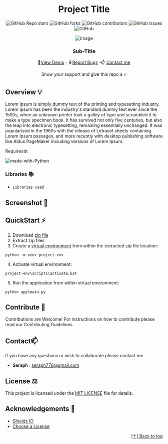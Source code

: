<div id="header" align="center">

# Project Title


![GitHub Repo stars](https://img.shields.io/github/stars/seraph776/XXXXXXXXXXXXXXXXXXXXXXXXX?style=for-the-badge)
![GitHub forks](https://img.shields.io/github/forks/seraph776/XXXXXXXXXXXXXXXXXXXXXXXXX?style=for-the-badge)
![GitHub contributors](https://img.shields.io/github/contributors/seraph776/XXXXXXXXXXXXXXXXXXXXXXXXX?color=blue&style=for-the-badge)
![GitHub issues](https://img.shields.io/github/issues-raw/seraph776/XXXXXXXXXXXXXXXXXXXXXXXXX?color=yellow&style=for-the-badge)
![GitHub](https://img.shields.io/github/license/seraph776/XXXXXXXXXXXXXXXXXXXXXXXXX?style=for-the-badge)
  
 
![image](https://user-images.githubusercontent.com/72005563/156072951-d44072ac-2220-4cf0-be2d-7387a5fa9c6b.png)

  
### Sub-Title  
  
🔎[View Demo](https://github.com/seraph776/XXXXXXXXXXXXXXXXXXXXXXXXX/blob/main) · 🪳[Report Bugz](https://github.com/seraph776/XXXXXXXXXXXXXXXXXXXXXXXXX/issues) ·📫 [Contact me](mailto:seraph776@gmail.com)  
 
Show your support and give this repo a ⭐ 

  
</div>






## Overview 💡

Lorem Ipsum is simply dummy text of the printing and typesetting industry. Lorem Ipsum has been the industry's standard dummy text ever since the 1500s, when an unknown printer took a galley of type and scrambled it to make a type specimen book. It has survived not only five centuries, but also the leap into electronic typesetting, remaining essentially unchanged. It was popularised in the 1960s with the release of Letraset sheets containing Lorem Ipsum passages, and more recently with desktop publishing software like Aldus PageMaker including versions of Lorem Ipsum.

  
 Requires⚙️:
 

![made-with-Python](https://img.shields.io/badge/Python%203.10-blue?&logo=python&logoColor=yellow&labelColor=black&label=Built%20with&style=for-the-badge)

###  Libraries 📚
- `Libraries used`

##   Screenshot 📸


## QuickStart  ⚡

1. Download [zip file](https://github.com/seraph776/XXXX/archive/refs/heads/main.zip)
2. Extract zip files
3. Create a [virtual environment](https://docs.python.org/3/tutorial/venv.html) from within the extracted zip file location:
```
python -m venv project-env
```

4. Activate virtual environment:
```
project-env\scripts\activate.bat
```

5. Run the application from within virtual environment:
```
python app\main.py
```
## Contribute  🤝

Contributions are Welcome! For instructions on how to contribute please read our Contributing Guidelines.

 ## Contact📫

If you have any questions or wish to collaborate please contact me

- **Seraph** : [seraph776@gmail.com](mailto:seraph776@gmail.com)


##  License  ⚖️

This project is licensed under the [MIT LICENSE](https://github.com/seraph776/XXXXXXXXXXXXXXXXXXXXXXXXX/blob/main/LICENSE) file for details.

##  Acknowledgements 📢

- [Shields IO](https://shields.io/)
- [Choose a License](https://choosealicense.com/licenses/mit/)


<div align="right">

[[↑] Back to top](https://github.com/seraph776/seraph776/blob/main/test.md#header)

</div> 
